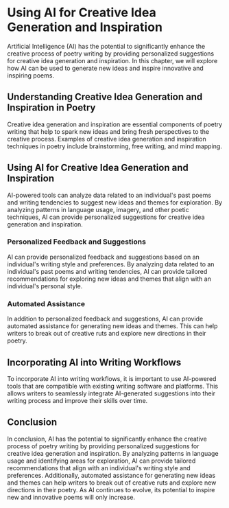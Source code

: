 Using AI for Creative Idea Generation and Inspiration
=============================================================================================================================

Artificial Intelligence (AI) has the potential to significantly enhance the creative process of poetry writing by providing personalized suggestions for creative idea generation and inspiration. In this chapter, we will explore how AI can be used to generate new ideas and inspire innovative and inspiring poems.

Understanding Creative Idea Generation and Inspiration in Poetry
----------------------------------------------------------------

Creative idea generation and inspiration are essential components of poetry writing that help to spark new ideas and bring fresh perspectives to the creative process. Examples of creative idea generation and inspiration techniques in poetry include brainstorming, free writing, and mind mapping.

Using AI for Creative Idea Generation and Inspiration
-----------------------------------------------------

AI-powered tools can analyze data related to an individual's past poems and writing tendencies to suggest new ideas and themes for exploration. By analyzing patterns in language usage, imagery, and other poetic techniques, AI can provide personalized suggestions for creative idea generation and inspiration.

### Personalized Feedback and Suggestions

AI can provide personalized feedback and suggestions based on an individual's writing style and preferences. By analyzing data related to an individual's past poems and writing tendencies, AI can provide tailored recommendations for exploring new ideas and themes that align with an individual's personal style.

### Automated Assistance

In addition to personalized feedback and suggestions, AI can provide automated assistance for generating new ideas and themes. This can help writers to break out of creative ruts and explore new directions in their poetry.

Incorporating AI into Writing Workflows
---------------------------------------

To incorporate AI into writing workflows, it is important to use AI-powered tools that are compatible with existing writing software and platforms. This allows writers to seamlessly integrate AI-generated suggestions into their writing process and improve their skills over time.

Conclusion
----------

In conclusion, AI has the potential to significantly enhance the creative process of poetry writing by providing personalized suggestions for creative idea generation and inspiration. By analyzing patterns in language usage and identifying areas for exploration, AI can provide tailored recommendations that align with an individual's writing style and preferences. Additionally, automated assistance for generating new ideas and themes can help writers to break out of creative ruts and explore new directions in their poetry. As AI continues to evolve, its potential to inspire new and innovative poems will only increase.
